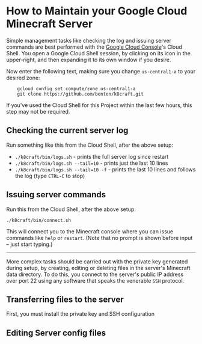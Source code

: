 How to Maintain your Google Cloud Minecraft Server
======
Simple management tasks like checking the log and issuing server commands are best performed with the [Google Cloud Console][1]'s Cloud Shell. You open a Google Cloud Shell session, by clicking on its icon in the upper-right, and then expanding it to its own window if you desire.

Now enter the following text, making sure you change `us-central1-a` to your desired zone:

        gcloud config set compute/zone us-central1-a
        git clone https://github.com/benton/k8craft.git

If you've used the Cloud Shell for this Project within the last few hours, this step may not be required.


Checking the current server log
------
Run something like this from the Cloud Shell, after the above setup:
* `./k8craft/bin/logs.sh` - prints the full server log since restart
* `./k8craft/bin/logs.sh --tail=10` - prints just the last 10 lines
* `./k8craft/bin/logs.sh --tail=10 -f` - prints the last 10 lines and follows the log (type `CTRL-C` to stop)


Issuing server commands
------
Run this from the Cloud Shell, after the above setup:

    ./k8craft/bin/connect.sh

This will connect you to the Minecraft console where you can issue commands like `help` or `restart`. (Note that no prompt is shown before input – just start typing.)

------

More complex tasks should be carried out with the private key generated during setup, by creating, editing or deleting files in the server's Minecraft data directory. To do this, you connect to the server's public IP address over port 22 using any software that speaks the venerable `SSH` protocol.

Transferring files to the server
------
First, you must install the private key and SSH configuration

Editing Server config files
------

[1]:https://console.cloud.google.com/home/dashboard
